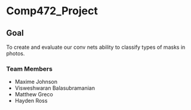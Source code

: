 # Comp472_Project

## Goal

To create and evaluate our conv nets ability to classify types of masks in photos.

### Team Members
- Maxime Johnson
- Visweshwaran Balasubramanian
- Matthew Greco
- Hayden Ross
